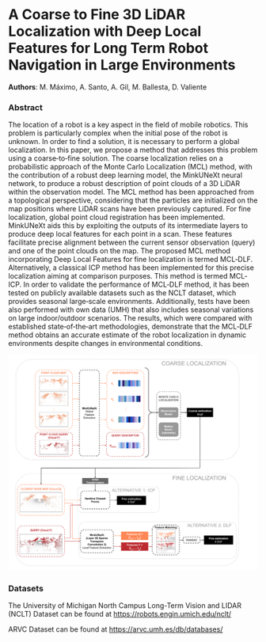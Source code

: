 # A Coarse to Fine 3D LiDAR Localization with Deep Local Features for Long Term Robot Navigation in Large Environments

**Authors**:  M. Máximo, A. Santo, A. Gil, M. Ballesta, D. Valiente
### Abstract
The location of a robot is a key aspect in the field of mobile robotics. This problem is particularly complex when the initial pose of the robot is unknown. In order to find a solution, it is necessary to perform a global localization. In this paper, we propose a method that addresses this problem using a coarse‐to‐fine solution. The coarse localization relies on a probabilistic approach of the Monte Carlo Localization (MCL) method, with the contribution of a robust deep learning model, the MinkUNeXt neural network, to produce a robust description of point clouds of a 3D LiDAR within the observation model. The MCL method has been approached from a topological perspective, considering that the particles are initialized on the map positions where LiDAR scans have been previously captured. For fine localization, global point cloud registration has been implemented. MinkUNeXt aids this by exploiting the outputs of its intermediate layers to produce deep local features for each point in a scan. These features facilitate precise alignment between the current sensor observation (query) and one of the point clouds on the map. The proposed MCL method incorporating Deep Local Features for fine localization is termed MCL‐DLF. Alternatively, a classical ICP method has been implemented for this precise localization aiming at comparison purposes. This method is termed MCL‐ICP. In order to validate the performance of MCL‐DLF method, it has been tested on publicly available datasets such as the NCLT dataset, which provides seasonal large‐scale environments. Additionally, tests have been also performed with own data (UMH) that also includes seasonal variations on large indoor/outdoor scenarios. The results, which were compared with established state‐of‐the‐art methodologies, demonstrate that the MCL‐DLF method obtains an accurate estimate of the robot localization in dynamic environments despite changes in environmental conditions.

![](figures/scheme_method.svg)

### Datasets
The University of Michigan North Campus Long-Term Vision and LIDAR (NCLT) Dataset can be found at https://robots.engin.umich.edu/nclt/

ARVC Dataset can be found at https://arvc.umh.es/db/databases/


